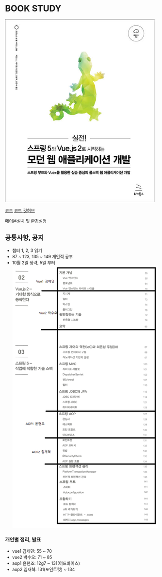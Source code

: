 # BOOK STUDY
![main](00.jpg)

[코드](https://wikibook.co.kr/spring-vuejs/)
[코드 깃허브](https://github.com/wikibook/spring-vuejs)

[메이븐설치 및 환경설정](https://devpad.tistory.com/19)
## 공통사항, 공지
- 챕터 1, 2, 3 읽기
- 87 ~ 123, 135 ~ 149 개인적 공부
- 10월 2일 생략, 5일 부터
![1](01.png)

### 개인별 정리, 발표
- vue1 김제민: 55 ~ 70
- vue2 박수오: 71 ~ 85
- aop1 윤현조: 12g7 ~ 131(어드바이스)
- aop2 임재혁: 131(포인트컷) ~ 134

